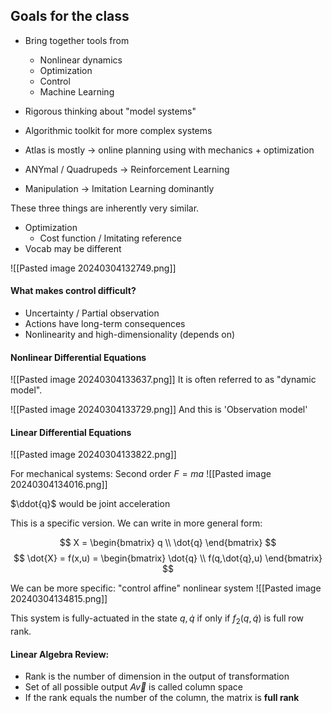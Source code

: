## Goals for the class
- Bring together tools from
	- Nonlinear dynamics
	- Optimization
	- Control
	- Machine Learning
- Rigorous thinking about "model systems"
- Algorithmic toolkit for more complex systems

- Atlas is mostly -> online planning using with mechanics + optimization
- ANYmal / Quadrupeds → Reinforcement Learning
- Manipulation → Imitation Learning dominantly

These three things are inherently very similar.
- Optimization
	- Cost function / Imitating reference
- Vocab may be different

![[Pasted image 20240304132749.png]]

#### What makes control difficult?
- Uncertainty / Partial observation
- Actions have long-term consequences
- Nonlinearity and high-dimensionality (depends on)

#### Nonlinear Differential Equations
![[Pasted image 20240304133637.png]]
It is often referred to as "dynamic model".

![[Pasted image 20240304133729.png]]
And this is 'Observation model'

#### Linear Differential Equations
![[Pasted image 20240304133822.png]]


For mechanical systems:
Second order $F = ma$
![[Pasted image 20240304134016.png]]

$\ddot{q}$ would be joint acceleration

This is a specific version. We can write in more general form:

$$
X = 
\begin{bmatrix}
q \\ 
\dot{q}
\end{bmatrix}
$$
$$
\dot{X} = f(x,u) = 
\begin{bmatrix}
\dot{q} \\
f(q,\dot{q},u)
\end{bmatrix}
$$

We can be more specific: "control affine" nonlinear system
![[Pasted image 20240304134815.png]]

This system is fully-actuated in the state $q, \dot{q}$ if only if $f_2(q,\dot{q})$ is full row rank.

#### Linear Algebra Review: 
- Rank is the number of dimension in the output of transformation
- Set of all possible output $A\vec{v}$ is called column space
- If the rank equals the number of the column, the matrix is **full rank**
